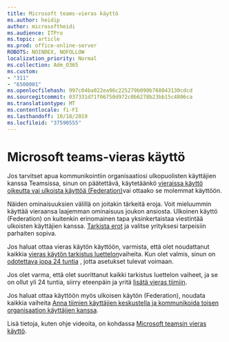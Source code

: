 ```yaml
---
title: Microsoft teams-vieras käyttö
ms.author: heidip
author: microsoftheidi
ms.audience: ITPro
ms.topic: article
ms.prod: office-online-server
ROBOTS: NOINDEX, NOFOLLOW
localization_priority: Normal
ms.collection: Adm_O365
ms.custom:
- "311"
- "6500001"
ms.openlocfilehash: 997c04ba022ea96c225279b090b768043130cdcd
ms.sourcegitcommit: 037331d71f06750d972c0b6278b23bb15c4806ca
ms.translationtype: MT
ms.contentlocale: fi-FI
ms.lasthandoff: 10/18/2019
ms.locfileid: "37590555"
---
```

# <a name="microsoft-teams---guest-access"></a>Microsoft teams-vieras käyttö

Jos tarvitset apua kommunikointiin organisaatiosi ulkopuolisten käyttäjien kanssa Teamsissa, sinun on päätettävä, käytetäänkö [vieraissa käyttö oikeutta vai ulkoista käyttöä (Federation)](https://docs.microsoft.com/en-us/microsoftteams/manage-external-access#external-access-vs-guest-access)vai ottaako se molemmat käyttöön.

Näiden ominaisuuksien välillä on joitakin tärkeitä eroja. Voit mieluummin käyttää vieraansa laajemman ominaisuus joukon ansiosta. Ulkoinen käyttö (Federation) on kuitenkin erinomainen tapa yksinkertaistaa viestintää ulkoisten käyttäjien kanssa. [Tarkista erot](https://docs.microsoft.com/en-us/microsoftteams/manage-external-access#external-access-vs-guest-access) ja valitse yrityksesi tarpeisiin parhaiten sopiva.

Jos haluat ottaa vieras käytön käyttöön, varmista, että olet noudattanut kaikkia [vieras käytön tarkistus luettelon](https://docs.microsoft.com/en-us/microsoftteams/guest-access-checklist)vaiheita. Kun olet valmis, sinun on [odotettava jopa 24 tuntia](https://docs.microsoft.com/en-us/microsoftteams/manage-guests#guest-access-latencies) , jotta asetukset tulevat voimaan.

Jos olet varma, että olet suorittanut kaikki tarkistus luettelon vaiheet, ja se on ollut yli 24 tuntia, siirry eteenpäin ja yritä [lisätä vieras tiimiin](https://support.office.com/en-us/article/add-guests-to-a-team-in-teams-fccb4fa6-f864-4508-bdde-256e7384a14f#ID0EAABAAA=Desktop).

Jos haluat ottaa käyttöön myös ulkoisen käytön (Federation), noudata kaikkia vaiheita [Anna tiimien käyttäjien keskustella ja kommunikoida toisen organisaation käyttäjien kanssa](https://docs.microsoft.com/en-us/microsoftteams/manage-external-access#let-your-teams-users-chat-and-communicate-with-users-in-another-organization).

Lisä tietoja, kuten ohje videoita, on kohdassa [Microsoft teamsin vieras käyttö](https://docs.microsoft.com/microsoftteams/guest-access).
